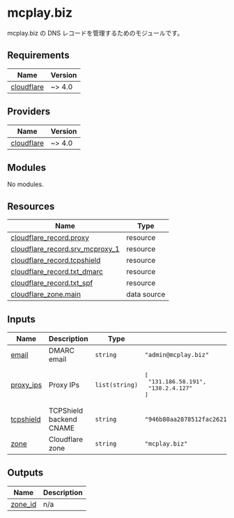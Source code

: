 <!-- BEGIN_TF_DOCS -->
# mcplay.biz

mcplay.biz の DNS レコードを管理するためのモジュールです。

## Requirements

| Name | Version |
|------|---------|
| <a name="requirement_cloudflare"></a> [cloudflare](#requirement\_cloudflare) | ~> 4.0 |

## Providers

| Name | Version |
|------|---------|
| <a name="provider_cloudflare"></a> [cloudflare](#provider\_cloudflare) | ~> 4.0 |

## Modules

No modules.

## Resources

| Name | Type |
|------|------|
| [cloudflare_record.proxy](https://registry.terraform.io/providers/cloudflare/cloudflare/latest/docs/resources/record) | resource |
| [cloudflare_record.srv_mcproxy_1](https://registry.terraform.io/providers/cloudflare/cloudflare/latest/docs/resources/record) | resource |
| [cloudflare_record.tcpshield](https://registry.terraform.io/providers/cloudflare/cloudflare/latest/docs/resources/record) | resource |
| [cloudflare_record.txt_dmarc](https://registry.terraform.io/providers/cloudflare/cloudflare/latest/docs/resources/record) | resource |
| [cloudflare_record.txt_spf](https://registry.terraform.io/providers/cloudflare/cloudflare/latest/docs/resources/record) | resource |
| [cloudflare_zone.main](https://registry.terraform.io/providers/cloudflare/cloudflare/latest/docs/data-sources/zone) | data source |

## Inputs

| Name | Description | Type | Default | Required |
|------|-------------|------|---------|:--------:|
| <a name="input_email"></a> [email](#input\_email) | DMARC email | `string` | `"admin@mcplay.biz"` | no |
| <a name="input_proxy_ips"></a> [proxy\_ips](#input\_proxy\_ips) | Proxy IPs | `list(string)` | <pre>[<br>  "131.186.58.191",<br>  "138.2.4.127"<br>]</pre> | no |
| <a name="input_tcpshield"></a> [tcpshield](#input\_tcpshield) | TCPShield backend CNAME | `string` | `"946b80aa2878512fac262127b8bbe144.ipv4.tcpshield.com"` | no |
| <a name="input_zone"></a> [zone](#input\_zone) | Cloudflare zone | `string` | `"mcplay.biz"` | no |

## Outputs

| Name | Description |
|------|-------------|
| <a name="output_zone_id"></a> [zone\_id](#output\_zone\_id) | n/a |
<!-- END_TF_DOCS -->